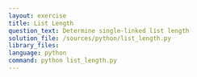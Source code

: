 ```yaml
---
layout: exercise
title: List Length
question_text: Determine single-linked list length
solution_file: /sources/python/list_length.py
library_files:
language: python
command: python list_length.py
---
```

